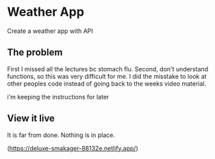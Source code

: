 # Weather App

Create a weather app with API

## The problem

First I missed all the lectures bc stomach flu.
Second, don't understand functions, so this was very difficult for me. I did the misstake to look at other peoples code instead of going back to the weeks video material.

i'm keeping the instructions for later

## View it live

It is far from done. Nothing is in place.

(https://deluxe-smakager-88132e.netlify.app/)
